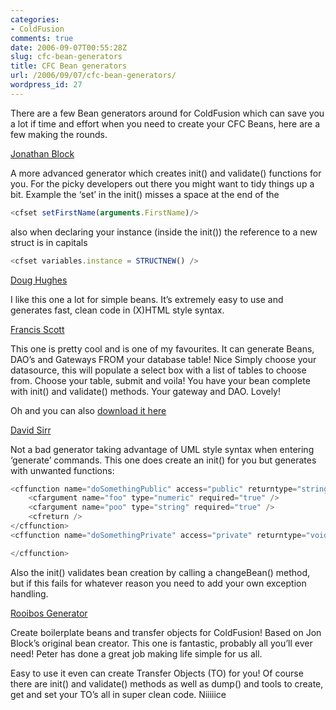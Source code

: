 ```yaml
---
categories:
- ColdFusion
comments: true
date: 2006-09-07T00:55:28Z
slug: cfc-bean-generators
title: CFC Bean generators
url: /2006/09/07/cfc-bean-generators/
wordpress_id: 27
---
```


There are a few Bean generators around for ColdFusion which can save you a lot if time and effort when you need to create your CFC Beans, here are a few making the rounds.

[Jonathan Block](http://www.jonathanblock.com/Members/admin/ColdFusionBeanCreator)

A more advanced generator which creates init() and validate() functions for you. For the picky developers out there you might want to tidy things up a bit. Example the ‘set’ in the init() misses a space at the end of the <cfset>

``` javascript
<cfset setFirstName(arguments.FirstName)/>
```

also when declaring your instance (inside the init()) the reference to a new struct is in capitals

``` javascript
<cfset variables.instance = STRUCTNEW() />
```

[Doug Hughes](http://www.doughughes.net/includes/beans/)

I like this one a lot for simple beans. It’s extremely easy to use and generates fast, clean code in (X)HTML style syntax.

[Francis Scott](http://www.feed-squirrel.com/index.cfm?evt=viewItem&ID=4358) 
 
This one is pretty cool and is one of my favourites. It can generate Beans, DAO’s and Gateways FROM your database table! Nice  Simply choose your datasource, this will populate a select box with a list of tables to choose from. Choose your table, submit and voila! You have your bean complete with init() and validate() methods. Your gateway and DAO. Lovely!

Oh and you can also [download it here](http://www.franciswscott.com/downloads/cfccreator.zip)

[David Sirr](http://www.sparkit.biz/codegen/uml2cfc/)  

Not a bad generator taking advantage of UML style syntax when entering ‘generate’ commands. This one does create an init() for you but generates with unwanted functions:

``` javascript
<cffunction name="doSomethingPublic" access="public" returntype="string" output="false" hint="description">
    <cfargument name="foo" type="numeric" required="true" />
    <cfargument name="poo" type="string" required="true" />
    <cfreturn />
</cffunction>
<cffunction name="doSomethingPrivate" access="private" returntype="void" output="false" hint="description">

</cffunction>
```

Also the init() validates bean creation by calling a changeBean() method, but if this fails for whatever reason you need to add your own exception handling.

[Rooibos Generator](http://rooibos.maestropublishing.com/)  

Create boilerplate beans and transfer objects for ColdFusion! Based on Jon Block’s original bean creator. This one is fantastic, probably all you’ll ever need! Peter has done a great job making life simple for us all.

Easy to use it even can create Transfer Objects (TO) for you! Of course there are init() and validate() methods as well as dump() and tools to create, get and set your TO’s all in super clean code. Niiiiice 